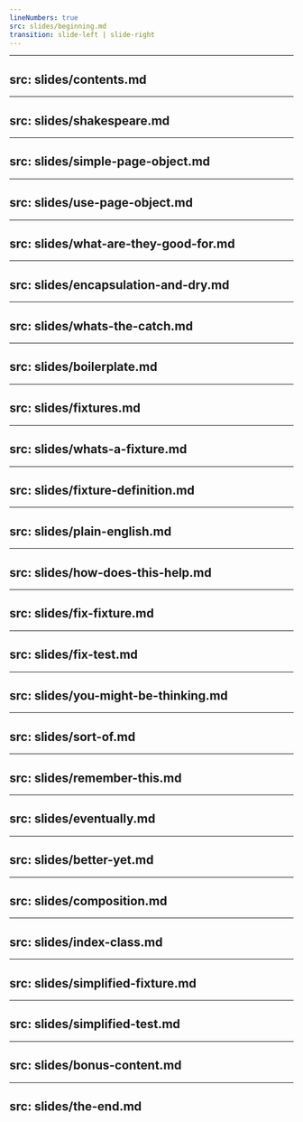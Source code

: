 ```yaml
---
lineNumbers: true
src: slides/beginning.md
transition: slide-left | slide-right
---
```


---
src: slides/contents.md
---

---
src: slides/shakespeare.md
---

---
src: slides/simple-page-object.md
---

---
src: slides/use-page-object.md
---

---
src: slides/what-are-they-good-for.md
---

---
src: slides/encapsulation-and-dry.md
---

---
src: slides/whats-the-catch.md
---

---
src: slides/boilerplate.md
---

---
src: slides/fixtures.md
---

---
src: slides/whats-a-fixture.md
---

---
src: slides/fixture-definition.md
---

---
src: slides/plain-english.md
---

---
src: slides/how-does-this-help.md
---

---
src: slides/fix-fixture.md
---

---
src: slides/fix-test.md
---

---
src: slides/you-might-be-thinking.md
---

---
src: slides/sort-of.md
---

---
src: slides/remember-this.md
---

---
src: slides/eventually.md
---

---
src: slides/better-yet.md
---

---
src: slides/composition.md
---

---
src: slides/index-class.md
---

---
src: slides/simplified-fixture.md
---

---
src: slides/simplified-test.md
---

---
src: slides/bonus-content.md
---

---
src: slides/the-end.md
---
